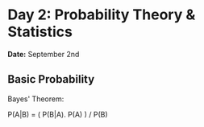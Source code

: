 # Day 2: Probability Theory & Statistics

**Date:** September 2nd  

## Basic Probability

Bayes' Theorem:

P(A|B) = ( P(B|A). P(A) ) / P(B)


